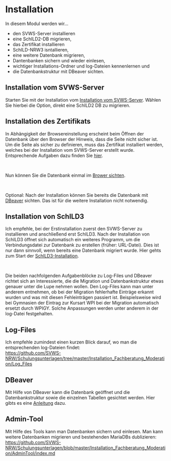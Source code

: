 # Installation
In diesem Modul werden wir...
* den SVWS-Server installieren
* eine SchILD2-DB migrieren,
* das Zertifikat installieren
* SchILD-NRW3 isntallieren,
* eine weitere Datenbank migrieren,
* Dantenbanken sichern und wieder einlesen,
* wichtiger Installations-Ordner und log-Dateien kennenlernen und
* die Datenbankstruktur mit DBeaver sichten.



## Installation vom SVWS-Server
Starten Sie mit der Installation vom [Installation vom SVWS-Server](https://github.com/SVWS-NRW/Schulungsunterlagen/blob/master/Installation_Fachberatung_Moderation/Installation_SVWS/index.md). Wählen Sie hierbei die Option, direkt eine SchILD2 DB zu migrieren.


## Installation des Zertifikats
In Abhängigkeit der Browsereinstellung erscheint beim Öffnen der Datenbank über den Browser der Hinweis, dass die Seite nicht sicher ist. Um die Seite als sicher zu definieren, muss das Zertifikat installiert werden, welches bei der Installation vom SVWS-Server erstellt wurde. Entsprechende Aufgaben dazu finden Sie [hier](https://github.com/SVWS-NRW/Schulungsunterlagen/blob/master/Installation_Fachberatung_Moderation/Installation_Zertifikat/index.md).

&nbsp;

Nun können Sie die Datenbank einmal im [Brower sichten](https://github.com/SVWS-NRW/Schulungsunterlagen/blob/master/Installation_Fachberatung_Moderation/SVWS_Client_Sichten/index.md).

&nbsp;

Optional: Nach der Installation können Sie bereits die Datenbank mit [DBeaver](https://github.com/SVWS-NRW/Schulungsunterlagen/blob/master/Installation_Fachberatung_Moderation/DBeaver/index.md) sichten. Das ist für die weitere Installation nicht notwendig.


## Installation von SchILD3
Ich empfehle, bei der Erstinstallation zuerst den SVWS-Server zu installieren und anschließend erst SchILD3. Nach der Installation von SchILD3 öffnet sich automatisch ein weiteres Programm, um die Verbindungsdatei zur Datenbank zu erstellen (früher: URL-Datei). Dies ist nur dann sinnvoll, wenn bereits eine Datenbank migriert wurde.
Hier gehts zum Start der [SchILD3-Installation](https://github.com/SVWS-NRW/Schulungsunterlagen/blob/master/Installation_Fachberatung_Moderation/Installation_SchILD3/index.md).

&nbsp;

Die beiden nachfolgenden Aufgabenblöcke zu Log-Files und DBeaver richtet sich an Interessierte, die die Migration und Datenbankstruktur etwas genauer unter die Lupe nehmen wollen. Den Log-Files kann man unter anderem entnehmen, ob bei der Migration fehlerhafte Einträge erkannt wurden und was mit diesen Fehleinträgen passiert ist. Beispielsweise wird bei Gymnasien der Eintrag zur Kursart WPI bei der Migration automatisch ersetzt durch WPIGY. Solche Anpassungen werden unter anderem in der log-Datei festgehalten. 

## Log-Files
Ich empfehle zumindest einen kurzen Blick darauf, wo man die entsprechenden log-Dateien findet:  
https://github.com/SVWS-NRW/Schulungsunterlagen/tree/master/Installation_Fachberatung_Moderation/Log_Files

## DBeaver
Mit Hilfe von DBeaver kann die Datenbank geöffnet und die Datenbankstruktur sowie die einzelnen Tabellen gesichtet werden. Hier gibts es eine [Anleitung](https://github.com/SVWS-NRW/Schulungsunterlagen/tree/master/Installation_Fachberatung_Moderation/DBeaver) dazu.


## Admin-Tool
Mit Hilfe des Tools kann man Datenbanken sichern und einlesen. Man kann weitere Datenbanken migrieren und bestehenden MariaDBs dublizieren:
https://github.com/SVWS-NRW/Schulungsunterlagen/blob/master/Installation_Fachberatung_Moderation/AdminTool/index.md


